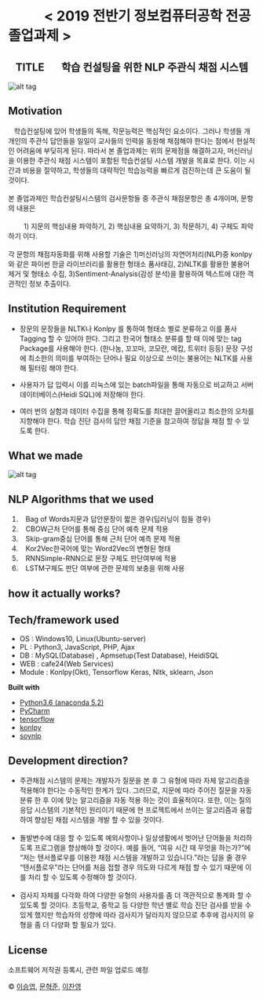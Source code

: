 #  

# &nbsp;&nbsp;&nbsp;&nbsp;&nbsp;&nbsp;&nbsp;&nbsp;&nbsp;&nbsp; < 2019 전반기 정보컴퓨터공학 전공 졸업과제 > 

## &nbsp;&nbsp; TITLE &nbsp;&nbsp; &nbsp;&nbsp; 학습 컨설팅을 위한 NLP 주관식 채점 시스템 
![alt tag](https://raw.githubusercontent.com/Seungyeup/graduation-project/master/home/share/img/sub/0101_img02.jpg)

## Motivation
&nbsp;&nbsp; 학습컨설팅에 있어 학생들의 독해, 작문능력은 핵심적인 요소이다. 그러나 학생들 개개인의 주관식 답안들을 일일이 교사들의 인력을 동원해 채점해야 한다는 점에서 현실적인 어려움에 부딪히게 된다. 따라서 본 졸업과제는 위의 문제점을 해결하고자, 머신러닝을 이용한 주관식 채점 시스템이 포함된 학습컨설팅 시스템 개발을 목표로 한다. 이는 시간과 비용을 절약하고, 학생들의 대략적인 학습능력을 빠르게 검진하는데 큰 도움이 될 것이다.<br><br>
본 졸업과제인 학습컨설팅시스템의 검사문항들 중 주관식 채점문항은 총 4개이며, 문항의 내용은 <br><br>&nbsp;&nbsp;&nbsp;&nbsp;&nbsp;&nbsp;&nbsp;&nbsp;1) 지문의 핵심내용 파악하기, 2) 핵심내용 요약하기, 3) 작문하기, 4) 구체도 파악하기 이다.<br><br>
각 문항의 채점자동화를 위해 사용할 기술은 1)머신러닝의 자연어처리(NLP)중 konlpy와 같은 파이썬 한글 라이브러리를 활용한 형태소 품사태깅, 2)NLTK를 활용한 불용어제거 및 형태소 수집, 3)Sentiment-Analysis(감성 분석)을 활용하여 텍스트에 대한 객관적인 정보 추출이다.

## Institution Requirement
- 장문의 문장들을 NLTK나 Konlpy 를 통하여 형태소 별로 분류하고 이를 품사 Tagging 할 수 있어야 한다. 그리고 한국어 형태소 분류를 할 때 이에 맞는 tag Package를 사용해야 한다. (한나눔, 꼬꼬마, 코모란, 메캅, 트위터 등등) 문장 구성에 최소한의 의미를 부여하는 단어나 필요 이상으로 쓰이는 불용어는 NLTK를 사용해 필터링 해야 한다.<br>

 - 사용자가 답 입력시 이를 리눅스에 있는 batch파일을 통해 자동으로 비교하고 서버 데이터베이스(Heidi SQL)에 저장해야 한다.<br>
 - 여러 번의 실험과 데이터 수집을 통해 정확도를 최대한 끌어올리고 최소한의 오차를 지향해야 한다. 학습 진단 검사의 답안 채점 기준을 참고하여 정답을 채점 할 수 있도록 한다.


## What we made
![alt tag](https://raw.githubusercontent.com/Seungyeup/graduation-project/master/home/share/img/sub/포스터.jpg)

## NLP Algorithms that we used
1. &nbsp;&nbsp;&nbsp;Bag of Words지문과 답안문장이 짧은 경우(딥러닝이 힘들 경우)
2. &nbsp;&nbsp;&nbsp;CBOW근처 단어를 통해 중심 단어 예측 문제 적용
3. &nbsp;&nbsp;&nbsp;Skip-gram중심 단어를 통해 근처 단어 예측 문제 적용
4. &nbsp;&nbsp;&nbsp;Kor2Vec한국어에 맞는 Word2Vec의 변형된 형태
5. &nbsp;&nbsp;&nbsp;RNNSimple-RNN으로 문장 구체도 판단여부에 적용
6. &nbsp;&nbsp;&nbsp;LSTM구체도 판단 여부에 관한 문제의 보충을 위해 사용

## how it actually works?

## Tech/framework used
  - OS : Windows10, Linux(Ubuntu-server)
  - PL : Python3, JavaScript, PHP, Ajax
  - DB : MySQL(Database) , Apmsetup(Test Database), HeidiSQL
  - WEB : cafe24(Web Services)
  - Module : Konlpy(Okt), Tensorflow Keras, Nltk, sklearn, Json
  
<b>Built with</b>
- [Python3.6 (anaconda 5.2)](https://www.anaconda.com/)
- [PyCharm](https://www.jetbrains.com/pycharm/)
- [tensorflow](https://www.tensorflow.org/)
- [konlpy](https://konlpy-ko.readthedocs.io/ko/v0.4.3/)
- [soynlp](https://github.com/lovit/soynlp)

## Development direction?
- 주관채점 시스템의 문제는 개발자가 질문을 본 후 그 유형에 따라 자체 알고리즘을 적용해야 한다는 수동적인 한계가 있다. 그러므로, 지문에 따라 주어진 질문을 자동 분류 한 후 이에 맞는 알고리즘을  자동 적용 하는 것이 효율적이다. 또한, 이는 질의응답 시스템의 기본적인 원리이기 때문에 현 프로젝트에서 쓰이는 알고리즘과 융합하여 향상된 채점 시스템을 개발 할 수 있을 것이다.<br><br>
- 돌발변수에 대응 할 수 있도록 예외사항이나 일상생활에서 벗어난 단어들을 처리하도록 프로그램을 향상해야 할 것이다. 예를 들어, “여유 시간 때 무엇을 하는가?”에 “저는 텐서플로우를 이용한 채점 시스템을 개발하고 있습니다.”라는 답을 줄 경우 “텐서플로우”라는 단어를 처음 접할 경우 의도와 다르게 채점 할 수 있기 때문에 이를 처리 할 수 있도록 수정해야 할 것이다.<br><br>
- 검사지 자체를 다각화 하여 다양한 유형의 사용자를 좀 더 객관적으로 통계화 할 수 있도록 할 것이다. 초등학교, 중학교 등 다양한 학년 별로 학습 진단 검사를 받을 수 있게 했지만 학습자의 성향에 따라 검사지가 달라지지 않으므로 추후에 검사지의 유형을 좀 더 다양화 할 필요가 있다.	

## License
소프트웨어 저작권 등록시, 관련 파일 업로드 예정

 © [이승엽](https://github.com/Seungyeup), [문혁준](https://github.com/mhj6972), [이찬영](https://github.com/cammm988)
